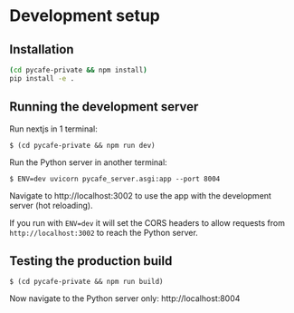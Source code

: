 # Development setup

## Installation

```bash
(cd pycafe-private && npm install)
pip install -e .
```

## Running the development server

Run nextjs in 1 terminal:

```
$ (cd pycafe-private && npm run dev)
```

Run the Python server in another terminal:

```
$ ENV=dev uvicorn pycafe_server.asgi:app --port 8004
```

Navigate to http://localhost:3002 to use the app with the development server (hot reloading).

If you run with `ENV=dev` it will set the CORS headers to allow requests from `http://localhost:3002` to reach the Python server.

## Testing the production build

```
$ (cd pycafe-private && npm run build)
```

Now navigate to the Python server only: http://localhost:8004
